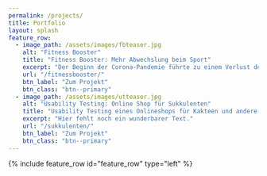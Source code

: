 ```yaml
---
permalink: /projects/
title: Portfolio
layout: splash
feature_row:
  - image_path: /assets/images/fbteaser.jpg
    alt: "Fitness Booster"
    title: "Fitness Booster: Mehr Abwechslung beim Sport"
    excerpt: "Der Beginn der Corona-Pandemie führte zu einem Verlust der Möglichkeit in Fitness-Studios, Sportvereinen und anderen Sport-Gruppen körperlich aktiv zu werden. Diese Einschränkungen in der individuellen Sportausübung sollten durch ein digitales, vielseitiges und flexibles Sportangebot in Form einer Fitness-App behoben werden."
    url: "/fitnessbooster/"
    btn_label: "Zum Projekt"
    btn_class: "btn--primary"
  - image_path: /assets/images/utteaser.jpg
    alt: "Usability Testing: Online Shop für Sukkulenten"
    title: "Usability Testing eines Onlineshops für Kakteen und andere Sukkulenten"
    excerpt: "Hier fehlt noch ein wunderbarer Text."
    url: "/sukkulenten/"
    btn_label: "Zum Projekt"
    btn_class: "btn--primary"
---
```


<div> <p> </p> </div>

{% include feature_row id="feature_row" type="left" %}
